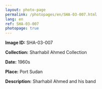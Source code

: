 ```yaml
---
layout: photo-page
permalink: /photopages/en/SHA-03-007.html
lang: en
ref: SHA-03-007
photopage: true
---
```


**Image ID:** SHA-03-007

**Collection:** Sharhabil Ahmed Collection

**Date:** 1960s

**Place:** Port Sudan

**Description:** Sharhabil Ahmed and his band
